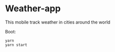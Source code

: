 # Weather-app

This mobile track weather in cities around the world

Boot:

```
yarn
yarn start
```
